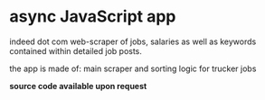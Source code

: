 # async JavaScript app

indeed dot com web-scraper of jobs, salaries as well as keywords contained within detailed job posts.

the app is made of:
main scraper and sorting logic for trucker jobs

**source code available upon request**
